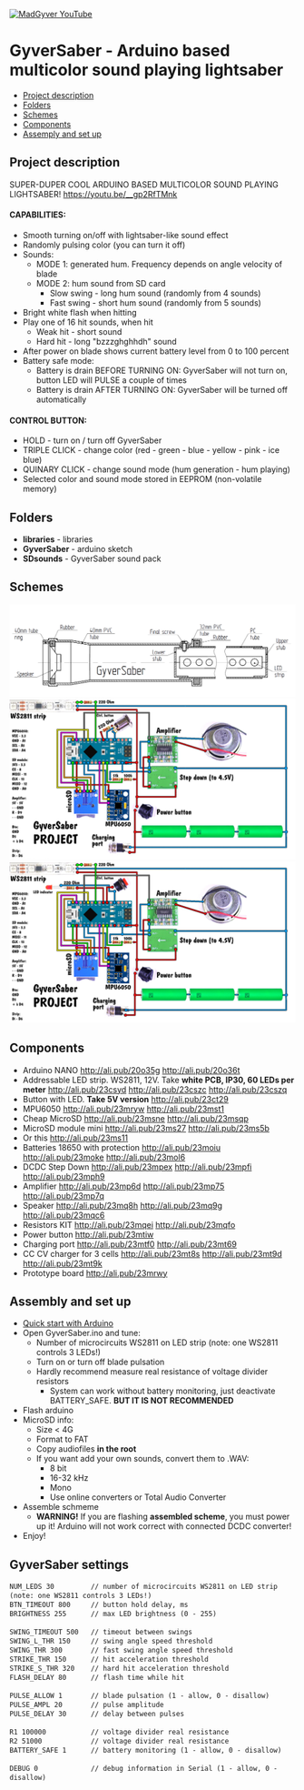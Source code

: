 [![MadGyver YouTube](http://alexgyver.ru/git_madgyver.jpg)](https://www.youtube.com/channel/UCNEOyqhGzutj-YS-d5ckYdg?sub_confirmation=1)
# GyverSaber - Arduino based multicolor sound playing lightsaber
* [Project description](#chapter-0)
* [Folders](#chapter-1)
* [Schemes](#chapter-2)
* [Components](#chapter-3)
* [Assemply and set up](#chapter-7)

<a id="chapter-0"></a>
## Project description
SUPER-DUPER COOL ARDUINO BASED MULTICOLOR SOUND PLAYING LIGHTSABER!
https://youtu.be/__gp2RfTMnk

#### CAPABILITIES:
* Smooth turning on/off with lightsaber-like sound effect
* Randomly pulsing color (you can turn it off)
* Sounds:
  + MODE 1: generated hum. Frequency depends on angle velocity of blade
  + MODE 2: hum sound from SD card
    - Slow swing - long hum sound (randomly from 4 sounds)
    - Fast swing - short hum sound (randomly from 5 sounds)
* Bright white flash when hitting
* Play one of 16 hit sounds, when hit
  + Weak hit - short sound
  + Hard hit - long "bzzzghghhdh" sound
* After power on blade shows current battery level from 0 to 100 percent
* Battery safe mode:
  + Battery is drain BEFORE TURNING ON: GyverSaber will not turn on, button LED will PULSE a couple of times
  + Battery is drain AFTER TURNING ON: GyverSaber will be turned off automatically
#### CONTROL BUTTON:
* HOLD - turn on / turn off GyverSaber
* TRIPLE CLICK - change color (red - green - blue - yellow - pink - ice blue)
* QUINARY CLICK - change sound mode (hum generation - hum playing)
* Selected color and sound mode stored in EEPROM (non-volatile memory)

<a id="chapter-1"></a>
## Folders
- **libraries** - libraries
- **GyverSaber** - arduino sketch
- **SDsounds** - GyverSaber sound pack

<a id="chapter-2"></a>
## Schemes
![SCHEME](https://github.com/AlexGyver/EnglishProjects/blob/master/GyverSaber/schemes/draw.jpg)
![SCHEME](https://github.com/AlexGyver/EnglishProjects/blob/master/GyverSaber/schemes/scheme1.jpg)
![SCHEME](https://github.com/AlexGyver/EnglishProjects/blob/master/GyverSaber/schemes/scheme2.jpg)

<a id="chapter-3"></a>
## Components
* Arduino NANO http://ali.pub/20o35g  http://ali.pub/20o36t
* Addressable LED strip. WS2811, 12V. Take **white PCB, IP30, 60 LEDs per meter**
http://ali.pub/23csyd  http://ali.pub/23cszc  http://ali.pub/23cszq
* Button with LED. **Take 5V version** http://ali.pub/23ct29
* MPU6050 http://ali.pub/23mryw  http://ali.pub/23mst1
* Cheap MicroSD http://ali.pub/23msne  http://ali.pub/23msqp
* MicroSD module mini http://ali.pub/23ms27  http://ali.pub/23ms5b
* Or this http://ali.pub/23ms11
* Batteries 18650 with protection http://ali.pub/23moiu  http://ali.pub/23moke  http://ali.pub/23mol6
* DCDC Step Down http://ali.pub/23mpex  http://ali.pub/23mpfi  http://ali.pub/23mph9
* Amplifier http://ali.pub/23mp6d  http://ali.pub/23mp75  http://ali.pub/23mp7q
* Speaker http://ali.pub/23mq8h  http://ali.pub/23mq9g  http://ali.pub/23mqc6
* Resistors KIT http://ali.pub/23mqei  http://ali.pub/23mqfo
* Power button http://ali.pub/23mtiw
* Charging port http://ali.pub/23mtf0  http://ali.pub/23mt69
* CC CV charger for 3 cells http://ali.pub/23mt8s  http://ali.pub/23mt9d  http://ali.pub/23mt9k
* Prototype board http://ali.pub/23mrwy  

<a id="chapter-7"></a>
## Assembly and set up
* [Quick start with Arduino](https://learn.sparkfun.com/tutorials/installing-arduino-ide)
* Open GyverSaber.ino and tune:
  - Number of microcircuits WS2811 on LED strip (note: one WS2811 controls 3 LEDs!)
  - Turn on or turn off blade pulsation
  - Hardly recommend measure real resistance of voltage divider resistors
    + System can work without battery monitoring, just deactivate BATTERY_SAFE. **BUT IT IS NOT RECOMMENDED**
* Flash arduino
* MicroSD info:
  - Size < 4G
  - Format to FAT
  - Copy audiofiles **in the root**
  - If you want add your own sounds, convert them to .WAV:
    + 8 bit
	+ 16-32 kHz
	+ Mono
	+ Use online converters or Total Audio Converter
* Assemble schmeme
  - **WARNING!** If you are flashing **assembled scheme**, you must power up it! Arduino will not work correct with connected DCDC converter!
* Enjoy!

## GyverSaber settings
    NUM_LEDS 30         // number of microcircuits WS2811 on LED strip (note: one WS2811 controls 3 LEDs!)
    BTN_TIMEOUT 800     // button hold delay, ms
    BRIGHTNESS 255      // max LED brightness (0 - 255)

    SWING_TIMEOUT 500   // timeout between swings
    SWING_L_THR 150     // swing angle speed threshold
    SWING_THR 300       // fast swing angle speed threshold
    STRIKE_THR 150      // hit acceleration threshold
    STRIKE_S_THR 320    // hard hit acceleration threshold
    FLASH_DELAY 80      // flash time while hit

    PULSE_ALLOW 1       // blade pulsation (1 - allow, 0 - disallow)
    PULSE_AMPL 20       // pulse amplitude
    PULSE_DELAY 30      // delay between pulses

    R1 100000           // voltage divider real resistance
    R2 51000            // voltage divider real resistance
    BATTERY_SAFE 1      // battery monitoring (1 - allow, 0 - disallow)

    DEBUG 0             // debug information in Serial (1 - allow, 0 - disallow)